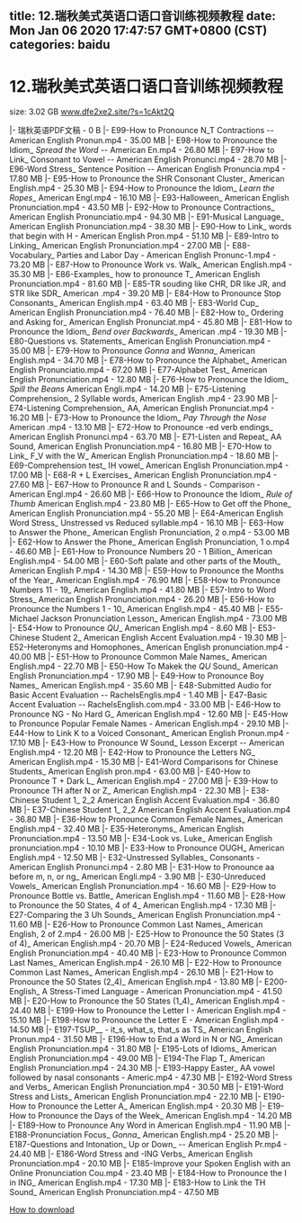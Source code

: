 
title: 12.瑞秋美式英语口语口音训练视频教程
date: Mon Jan 06 2020 17:47:57 GMT+0800 (CST)    
categories: baidu
---

# 12.瑞秋美式英语口语口音训练视频教程
size: 3.02 GB
 www.dfe2xe2.site/?s=1cAkt2Q
 
|- 瑞秋英语PDF文稿 - 0 B
|- E99-How to Pronounce N_T Contractions -- American English Pronun.mp4 - 35.00 MB
|- E98-How to Pronounce the Idiom_ _Spread the Word_ -- American En.mp4 - 26.80 MB
|- E97-How to Link_ Consonant to Vowel -- American English Pronunci.mp4 - 28.70 MB
|- E96-Word Stress_ Sentence Position -- American English Pronuncia.mp4 - 17.80 MB
|- E95-How to Pronounce the SHR Consonant Cluster_ American English.mp4 - 25.30 MB
|- E94-How to Pronounce the Idiom_ _Learn the Ropes__ American Engl.mp4 - 16.10 MB
|- E93-Halloween_ American English Pronunciation.mp4 - 43.50 MB
|- E92-How to Pronounce Contractions_ American English Pronunciatio.mp4 - 94.30 MB
|- E91-Musical Language_ American English Pronunciation.mp4 - 38.30 MB
|- E90-How to Link_ words that begin with H - American English Pron.mp4 - 51.10 MB
|- E89-Intro to Linking_ American English Pronunciation.mp4 - 27.00 MB
|- E88-Vocabulary_ Parties and Labor Day - American English Pronunc-1.mp4 - 73.20 MB
|- E87-How to Pronounce Work vs. Walk_ American English.mp4 - 35.30 MB
|- E86-Examples_ how to pronounce T_ American English Pronunciation.mp4 - 81.60 MB
|- E85-TR souding like CHR, DR like JR, and STR like SDR_ American .mp4 - 39.20 MB
|- E84-How to Pronounce Stop Consonants_ American English.mp4 - 63.40 MB
|- E83-World Cup_ American English Pronunciation.mp4 - 76.40 MB
|- E82-How to_ Ordering and Asking for_ American English Pronunciat.mp4 - 45.80 MB
|- E81-How to Pronounce the Idiom_ _Bend over Backwards__ American .mp4 - 19.30 MB
|- E80-Questions vs. Statements_ American English Pronunciation.mp4 - 35.00 MB
|- E79-How to Pronounce _Gonna_ and _Wanna__ American English.mp4 - 34.70 MB
|- E78-How to Pronounce the Alphabet_ American English Pronunciatio.mp4 - 67.20 MB
|- E77-Alphabet Test_ American English Pronunciation.mp4 - 12.80 MB
|- E76-How to Pronounce the Idiom_ _Spill the Beans_ American Engli.mp4 - 14.20 MB
|- E75-Listening Comprehension_ 2 Syllable words, American English .mp4 - 23.90 MB
|- E74-Listening Comprehension_ AA, American English Pronunciat.mp4 - 16.20 MB
|- E73-How to Pronounce the Idiom_ _Pay Through the Nose_ American .mp4 - 13.10 MB
|- E72-How to Pronounce -ed verb endings_ American English Pronunci.mp4 - 63.70 MB
|- E71-Listen and Repeat_ AA Sound, American English Pronunciation.mp4 - 16.80 MB
|- E70-How to Link_ F_V with the W_ American English Pronunciation.mp4 - 18.60 MB
|- E69-Comprehension test_ IH vowel_ American English Pronunciation.mp4 - 17.00 MB
|- E68-R + L Exercises_ American English Pronunciation.mp4 - 27.60 MB
|- E67-How to Pronounce R and L Sounds - Comparison - American Engl.mp4 - 26.60 MB
|- E66-How to Pronounce the Idiom_ _Rule of Thumb_ American English.mp4 - 23.80 MB
|- E65-How to Get off the Phone_ American English Pronunciation.mp4 - 55.20 MB
|- E64-American English Word Stress_ Unstressed vs Reduced syllable.mp4 - 16.10 MB
|- E63-How to Answer the Phone_ American English Pronunciation, 2 o.mp4 - 53.00 MB
|- E62-How to Answer the Phone_ American English Pronunciation, 1 o.mp4 - 46.60 MB
|- E61-How to Pronounce Numbers 20 - 1 Billion_ American English.mp4 - 54.00 MB
|- E60-Soft palate and other parts of the Mouth_ American English P.mp4 - 14.30 MB
|- E59-How to Pronounce the Months of the Year_ American English.mp4 - 76.90 MB
|- E58-How to Pronounce Numbers 11 - 19_ American English.mp4 - 41.80 MB
|- E57-Intro to Word Stress_ American English Pronunciation.mp4 - 26.20 MB
|- E56-How to Pronounce the Numbers 1 - 10_ American English.mp4 - 45.40 MB
|- E55-Michael Jackson Pronunciation Lesson_ American English.mp4 - 73.00 MB
|- E54-How to Pronounce _QU__ American English.mp4 - 8.60 MB
|- E53-Chinese Student 2_ American English Accent Evaluation.mp4 - 19.30 MB
|- E52-Heteronyms and Homophones_ American English pronunciation.mp4 - 40.00 MB
|- E51-How to Pronounce Common Male Names_ American English.mp4 - 22.70 MB
|- E50-How To Makek the _QU_ Sound_ American English Pronunciation.mp4 - 17.90 MB
|- E49-How to Pronounce Boy Names_ American English.mp4 - 35.60 MB
|- E48-Submitted Audio for Basic Accent Evaluation -- RachelsEnglis.mp4 - 1.40 MB
|- E47-Basic Accent Evaluation -- RachelsEnglish.com.mp4 - 33.00 MB
|- E46-How to Pronounce NG - No Hard G_ American English.mp4 - 12.60 MB
|- E45-How to Pronounce Popular Female Names - American English.mp4 - 29.10 MB
|- E44-How to Link K to a Voiced Consonant_ American English Pronun.mp4 - 17.10 MB
|- E43-How to Pronounce W Sound_ Lesson Excerpt -- American English.mp4 - 12.20 MB
|- E42-How to Pronounce the Letters NG_ American English.mp4 - 15.30 MB
|- E41-Word Comparisons for Chinese Students_ American English pron.mp4 - 63.00 MB
|- E40-How to Pronounce T + Dark L_ American English.mp4 - 27.00 MB
|- E39-How to Pronounce TH after N or Z_ American English.mp4 - 22.30 MB
|- E38-Chinese Student 1_ 2_2 American English Accent Evaluation.mp4 - 36.80 MB
|- E37-Chinese Student 1_ 2_2 American English Accent Evaluation.mp4 - 36.80 MB
|- E36-How to Pronounce Common Female Names_ American English.mp4 - 32.40 MB
|- E35-Heteronyms_ American English Pronunciation.mp4 - 13.50 MB
|- E34-Look vs. Luke_ American English pronunciation.mp4 - 10.10 MB
|- E33-How to Pronounce OUGH_ American English.mp4 - 12.50 MB
|- E32-Unstressed Syllables_ Consonants - American English Pronunci.mp4 - 2.80 MB
|- E31-How to Pronounce aa before m, n, or ng_ American Engli.mp4 - 3.90 MB
|- E30-Unreduced Vowels_ American English Pronunciation.mp4 - 16.60 MB
|- E29-How to Pronounce Bottle vs. Battle_ American English.mp4 - 11.60 MB
|- E28-How to Pronounce the 50 States, 4 of 4_ American English.mp4 - 17.30 MB
|- E27-Comparing the 3 Uh Sounds_ American English Pronunciation.mp4 - 11.60 MB
|- E26-How to Pronounce Common Last Names_ American English, 2 of 2.mp4 - 26.00 MB
|- E25-How to Pronounce the 50 States (3 of 4)_ American English.mp4 - 20.70 MB
|- E24-Reduced Vowels_ American English Pronunciation.mp4 - 40.40 MB
|- E23-How to Pronounce Common Last Names_ American English.mp4 - 26.10 MB
|- E22-How to Pronounce Common Last Names_ American English.mp4 - 26.10 MB
|- E21-How to Pronounce the 50 States (2_4)_ American English.mp4 - 13.80 MB
|- E200-English_ A Stress-Timed Language - American Pronunciation.mp4 - 41.50 MB
|- E20-How to Pronounce the 50 States (1_4)_ American English.mp4 - 24.40 MB
|- E199-How to Pronounce the Letter I - American English.mp4 - 15.10 MB
|- E198-How to Pronounce the Letter E - American English.mp4 - 14.50 MB
|- E197-TSUP__ - it_s, what_s, that_s as TS_ American English Pronun.mp4 - 31.50 MB
|- E196-How to End a Word in N or NG_ American English Pronunciation.mp4 - 31.80 MB
|- E195-Lots of Idioms_ American English Pronunciation.mp4 - 49.00 MB
|- E194-The Flap T_ American English Pronunciation.mp4 - 24.30 MB
|- E193-Happy Easter_ AA vowel followed by nasal consonants - Americ.mp4 - 47.30 MB
|- E192-Word Stress and Verbs_ American English Pronunciation.mp4 - 30.50 MB
|- E191-Word Stress and Lists_ American English Pronunciation.mp4 - 22.10 MB
|- E190-How to Pronounce the Letter A_ American English.mp4 - 20.30 MB
|- E19-How to Pronounce the Days of the Week_ American English.mp4 - 14.20 MB
|- E189-How to Pronounce Any Word in American English.mp4 - 11.90 MB
|- E188-Pronunciation Focus_ _Gonna__ American English.mp4 - 25.20 MB
|- E187-Questions and Intonation_ Up or Down_ -- American English Pr.mp4 - 24.40 MB
|- E186-Word Stress and -ING Verbs_ American English Pronunciation.mp4 - 20.10 MB
|- E185-Improve your Spoken English with an Online Pronunciation Cou.mp4 - 23.40 MB
|- E184-How to Pronounce the I in ING_ American English.mp4 - 17.30 MB
|- E183-How to Link the TH Sound_ American English Pronunciation.mp4 - 47.50 MB

[How to download](https://bpcam.bemobtrk.com/go/2ceec3aa-1ca2-46d6-b9ff-aaa5c184517c?jno=2301)